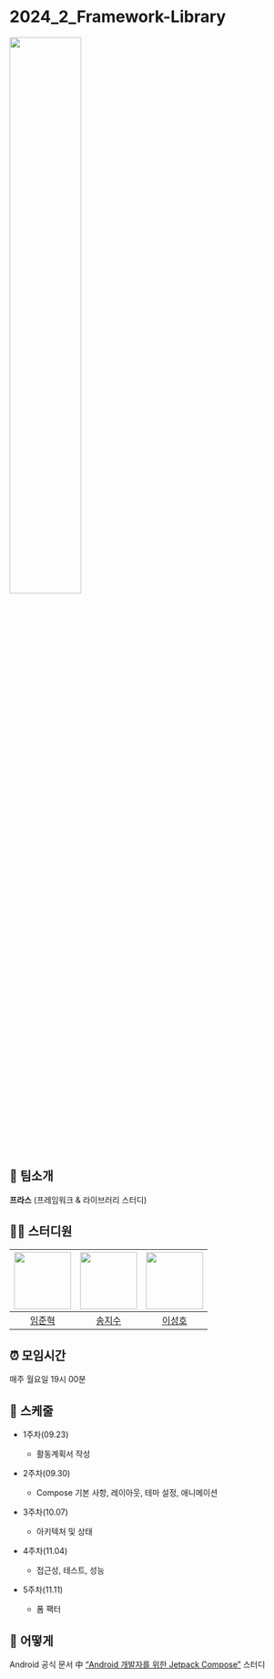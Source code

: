 # 2024_2_Framework-Library

<img width="50%" src="https://user-images.githubusercontent.com/88179771/193101882-1b3083fa-88ff-4688-bd0d-51eaeb1d51db.gif"/>

## 🐣 팀소개
**프라스** (프레임워크 & 라이브러리 스터디)

## 👨‍💻 스터디원

| <img src="https://github.com/ijh1298.png" width="100px"> | <img src="https://github.com/jisuSong0625.png" width="100px"> | <img src="https://github.com/leeseonghow.png" width="100px"> |
|:--------------------------------------------------------:|:----:|:----:|
|            [임준혁](https://github.com/ijh1298)             | [송지수](https://github.com/jisuSong0625) | [이성호](https://github.com/leeseonghow) | 

## ⏰ 모임시간

매주 월요일 19시 00분

## 📅 스케줄

+ 1주차(09.23)
  + 활동계획서 작성
 
+ 2주차(09.30)
  + Compose 기본 사항, 레이아웃, 테마 설정, 애니메이션
 
+ 3주차(10.07)
  + 아키텍처 및 상태

+ 4주차(11.04)
  + 접근성, 테스트, 성능
 
+ 5주차(11.11)
  + 폼 팩터

## 🤷 어떻게

Android 공식 문서 中 [“Android 개발자를 위한 Jetpack Compose”](https://developer.android.com/courses/jetpack-compose/course?hl=ko) 스터디
